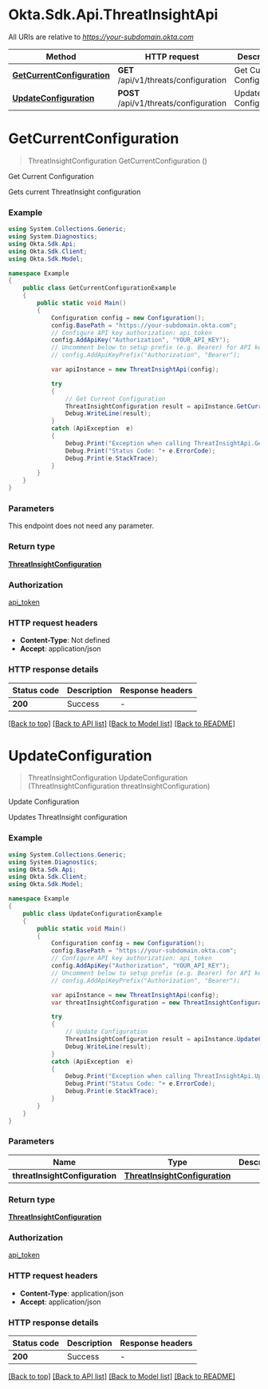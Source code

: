 # Okta.Sdk.Api.ThreatInsightApi

All URIs are relative to *https://your-subdomain.okta.com*

Method | HTTP request | Description
------------- | ------------- | -------------
[**GetCurrentConfiguration**](ThreatInsightApi.md#getcurrentconfiguration) | **GET** /api/v1/threats/configuration | Get Current Configuration
[**UpdateConfiguration**](ThreatInsightApi.md#updateconfiguration) | **POST** /api/v1/threats/configuration | Update Configuration


<a name="getcurrentconfiguration"></a>
# **GetCurrentConfiguration**
> ThreatInsightConfiguration GetCurrentConfiguration ()

Get Current Configuration

Gets current ThreatInsight configuration

### Example
```csharp
using System.Collections.Generic;
using System.Diagnostics;
using Okta.Sdk.Api;
using Okta.Sdk.Client;
using Okta.Sdk.Model;

namespace Example
{
    public class GetCurrentConfigurationExample
    {
        public static void Main()
        {
            Configuration config = new Configuration();
            config.BasePath = "https://your-subdomain.okta.com";
            // Configure API key authorization: api_token
            config.AddApiKey("Authorization", "YOUR_API_KEY");
            // Uncomment below to setup prefix (e.g. Bearer) for API key, if needed
            // config.AddApiKeyPrefix("Authorization", "Bearer");

            var apiInstance = new ThreatInsightApi(config);

            try
            {
                // Get Current Configuration
                ThreatInsightConfiguration result = apiInstance.GetCurrentConfiguration();
                Debug.WriteLine(result);
            }
            catch (ApiException  e)
            {
                Debug.Print("Exception when calling ThreatInsightApi.GetCurrentConfiguration: " + e.Message );
                Debug.Print("Status Code: "+ e.ErrorCode);
                Debug.Print(e.StackTrace);
            }
        }
    }
}
```

### Parameters
This endpoint does not need any parameter.

### Return type

[**ThreatInsightConfiguration**](ThreatInsightConfiguration.md)

### Authorization

[api_token](../README.md#api_token)

### HTTP request headers

 - **Content-Type**: Not defined
 - **Accept**: application/json


### HTTP response details
| Status code | Description | Response headers |
|-------------|-------------|------------------|
| **200** | Success |  -  |

[[Back to top]](#) [[Back to API list]](../README.md#documentation-for-api-endpoints) [[Back to Model list]](../README.md#documentation-for-models) [[Back to README]](../README.md)

<a name="updateconfiguration"></a>
# **UpdateConfiguration**
> ThreatInsightConfiguration UpdateConfiguration (ThreatInsightConfiguration threatInsightConfiguration)

Update Configuration

Updates ThreatInsight configuration

### Example
```csharp
using System.Collections.Generic;
using System.Diagnostics;
using Okta.Sdk.Api;
using Okta.Sdk.Client;
using Okta.Sdk.Model;

namespace Example
{
    public class UpdateConfigurationExample
    {
        public static void Main()
        {
            Configuration config = new Configuration();
            config.BasePath = "https://your-subdomain.okta.com";
            // Configure API key authorization: api_token
            config.AddApiKey("Authorization", "YOUR_API_KEY");
            // Uncomment below to setup prefix (e.g. Bearer) for API key, if needed
            // config.AddApiKeyPrefix("Authorization", "Bearer");

            var apiInstance = new ThreatInsightApi(config);
            var threatInsightConfiguration = new ThreatInsightConfiguration(); // ThreatInsightConfiguration | 

            try
            {
                // Update Configuration
                ThreatInsightConfiguration result = apiInstance.UpdateConfiguration(threatInsightConfiguration);
                Debug.WriteLine(result);
            }
            catch (ApiException  e)
            {
                Debug.Print("Exception when calling ThreatInsightApi.UpdateConfiguration: " + e.Message );
                Debug.Print("Status Code: "+ e.ErrorCode);
                Debug.Print(e.StackTrace);
            }
        }
    }
}
```

### Parameters

Name | Type | Description  | Notes
------------- | ------------- | ------------- | -------------
 **threatInsightConfiguration** | [**ThreatInsightConfiguration**](ThreatInsightConfiguration.md)|  | 

### Return type

[**ThreatInsightConfiguration**](ThreatInsightConfiguration.md)

### Authorization

[api_token](../README.md#api_token)

### HTTP request headers

 - **Content-Type**: application/json
 - **Accept**: application/json


### HTTP response details
| Status code | Description | Response headers |
|-------------|-------------|------------------|
| **200** | Success |  -  |

[[Back to top]](#) [[Back to API list]](../README.md#documentation-for-api-endpoints) [[Back to Model list]](../README.md#documentation-for-models) [[Back to README]](../README.md)

